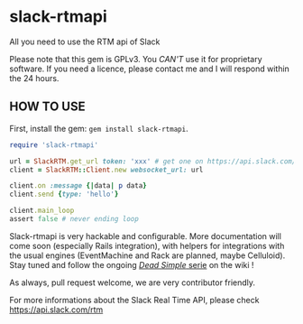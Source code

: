 slack-rtmapi
============

All you need to use the RTM api of Slack

Please note that this gem is GPLv3. You *CAN'T* use it for proprietary software.
If you need a licence, please contact me and I will respond within the 24 hours.

HOW TO USE
----------

First, install the gem: `gem install slack-rtmapi`.

```ruby
require 'slack-rtmapi'

url = SlackRTM.get_url token: 'xxx' # get one on https://api.slack.com/web#basics
client = SlackRTM::Client.new websocket_url: url

client.on :message {|data| p data}
client.send {type: 'hello'}

client.main_loop
assert false # never ending loop
```
Slack-rtmapi is very hackable and configurable. More documentation will come soon (especially Rails integration), with helpers for integrations with the usual engines (EventMachine and Rack are planned, maybe Celluloid).
Stay tuned and follow the ongoing [_Dead Simple_ serie](https://github.com/mackwic/slack-rtmapi/wiki) on the wiki !

As always, pull request welcome, we are very contributor friendly.

For more informations about the Slack Real Time API, please check https://api.slack.com/rtm

